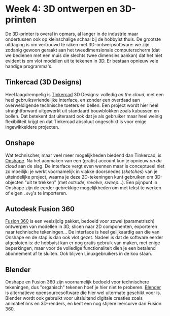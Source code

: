 # Week 4: 3D ontwerpen en 3D-printen

De 3D-printer is overal in opmars, al langer in de industrie maar ondertussen ook op kleinschalige schaal bij de hobbyist thuis. De grootste uitdaging is om vertrouwd te raken met 3D-ontwerpsoftware: we zijn zodanig gewoon geraakt aan het tweedimensionale computerscherm (dat we bedienen met een muis die slechts twee dimensies aankan) dat het niet evident is om vlot modellen uit te tekenen in 3D. Er bestaan opnieuw vele handige programma's.

## Tinkercad (3D Designs)

Heel laagdrempelig is [Tinkercad](https://www.tinkercad.com/) 3D Designs: volledig _on the cloud_, met een heel gebruiksvriendelijke interface, en zonder een overdaad aan overweldigende technische toeters en bellen. Een project wordt hier heel straightforward uitgewerkt uit standaard bouwblokken zoals kubussen en bollen. Dat betekent dat uiteraard ook dat je als gebruiker maar heel weinig flexibiliteit krijgt en dat Tinkercad absoluut ongeschikt is voor enige ingewikkeldere projecten.

## Onshape

Wat technischer, maar veel meer mogelijkheden biedend dan Tinkercad, is [Onshape](https://cad.onshape.com/). Na het aanmaken van een (gratis) account kun je opnieuw _on de cloud_ aan de slag. De interface vergt even wennen maar is conceptueel niet zo moeilijk: je werkt voornamelijk in vlakke doorsnedes (_sketches_) van je uiteindelijke project, waarna je deze 2D-tekeningen kunt gebruiken om 3D-objecten "uit te trekken" (met _extrude_, _revolve_, _sweep_…). Een pijnpunt in Onshape zijn de eerder gebrekkige mogelijkheden om met tekst te werken of eigen `.svg`'s te importeren.

## Autodesk Fusion 360

[Fusion 360](https://www.autodesk.com/products/fusion-360/overview) is een veelzijdig pakket, bedoeld voor zowel (parametrisch) ontwerpen van modellen in 3D, slicen naar 2D componenten, exporteren naar technische tekeningen… De interface is heel gelijkaardig aan die van Onshape en de stap is dan ook vlot gezet. Nadeel is dat de software eerder afgesloten is: de hobbyist kan er nog gratis gebruik van maken, met enige beperkingen, maar voor de volledige functionaliteit dien je een betalend abonnement af te sluiten. Ook blijven Linuxgebruikers in de kou staan.

## Blender
Onshape en Fusion 360 zijn voornamelijk bedoeld voor technischere tekeningen, dus "organisch" tekenen hoef je hier niet te proberen. [Blender](https://www.blender.org/) is alternatieve opensourcesoftware die hier wel uitermate geschikt voor is. Blender wordt ook gebruikt voor uitsluitend digitale creaties zoals animatiefilms en 3D-renders, en kent een nog stijlere leercurve dan Fusion 360.
